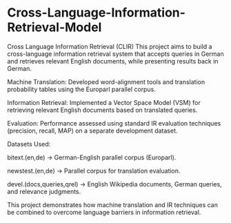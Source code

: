 # Cross-Language-Information-Retrieval-Model

Cross Language Information Retrieval (CLIR)
This project aims to build a cross-language information retrieval system that accepts queries in German and retrieves relevant English documents, while presenting results back in German.

Machine Translation: Developed word-alignment tools and translation probability tables using the Europarl parallel corpus.

Information Retrieval: Implemented a Vector Space Model (VSM) for retrieving relevant English documents based on translated queries.

Evaluation: Performance assessed using standard IR evaluation techniques (precision, recall, MAP) on a separate development dataset.

Datasets Used:

bitext.(en,de) → German-English parallel corpus (Europarl).

newstest.(en,de) → Parallel corpus for translation evaluation.

devel.(docs,queries,qrel) → English Wikipedia documents, German queries, and relevance judgments.

This project demonstrates how machine translation and IR techniques can be combined to overcome language barriers in information retrieval.
